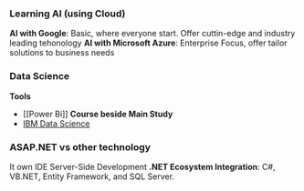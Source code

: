 ### Learning AI (using Cloud)
**AI with Google**: Basic, where everyone start. Offer cuttin-edge and industry leading tehonology
**AI with Microsoft Azure**: Enterprise Focus, offer tailor solutions to business needs


### Data Science 
**Tools**
+ [[Power Bi]]
**Course beside Main Study**
+ [IBM Data Science](https://www.coursera.org/professional-certificates/ibm-data-science)

### ASAP.NET vs other technology
It own IDE
Server-Side Development
**.NET Ecosystem Integration**: C#, VB.NET, Entity Framework, and SQL Server.
